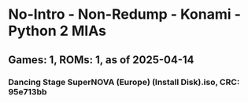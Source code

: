# No-Intro - Non-Redump - Konami - Python 2 MIAs
## Games: 1, ROMs: 1, as of 2025-04-14

### Dancing Stage SuperNOVA (Europe) (Install Disk).iso, CRC: 95e713bb
